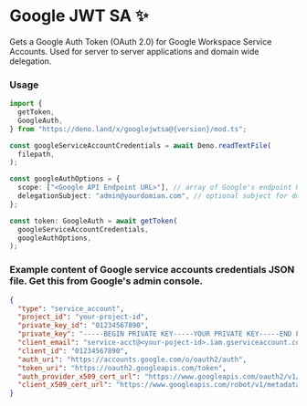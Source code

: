 # Google JWT SA ✨

Gets a Google Auth Token (OAuth 2.0) for Google Workspace Service Accounts. Used
for server to server applications and domain wide delegation.

### Usage

```ts
import {
  getToken,
  GoogleAuth,
} from "https://deno.land/x/googlejwtsa@{version}/mod.ts";

const googleServiceAccountCredentials = await Deno.readTextFile(
  filepath,
);

const googleAuthOptions = {
  scope: ["<Google API Endpoint URL>"], // array of Google's endpoint URLs
  delegationSubject: "admin@yourdomian.com", // optional subject for domain delegation
};

const token: GoogleAuth = await getToken(
  googleServiceAccountCredentials,
  googleAuthOptions,
);
```

### Example content of Google service accounts credentials JSON file. Get this from Google's admin console.

```json
{
  "type": "service_account",
  "project_id": "your-project-id",
  "private_key_id": "01234567890",
  "private_key": "-----BEGIN PRIVATE KEY-----YOUR PRIVATE KEY-----END PRIVATE KEY-----",
  "client_email": "service-acct@<your-poject-id>.iam.gserviceaccount.com",
  "client_id": "01234567890",
  "auth_uri": "https://accounts.google.com/o/oauth2/auth",
  "token_uri": "https://oauth2.googleapis.com/token",
  "auth_provider_x509_cert_url": "https://www.googleapis.com/oauth2/v1/certs",
  "client_x509_cert_url": "https://www.googleapis.com/robot/v1/metadata/x509/service-acct%40your-service-account-name.iam.gserviceaccount.com"
}
```

